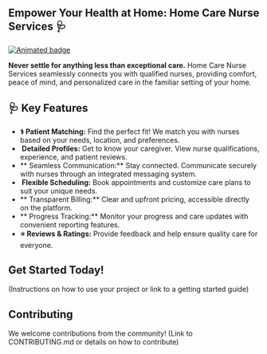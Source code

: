 ## Empower Your Health at Home: Home Care Nurse Services 🩺

[![Animated badge](https://raw.githubusercontent.com/animated-shields/animated-shields/master/badge.svg?label=Home%20Care%20Nurse%20Services&style=social)](https://github.com/your-username/your-project-name)

**Never settle for anything less than exceptional care.** Home Care Nurse Services seamlessly connects you with qualified nurses, providing comfort, peace of mind, and personalized care in the familiar setting of your home.

## 🩺 Key Features

* **‍⚕️ Patient Matching:** Find the perfect fit! We match you with nurses based on your needs, location, and preferences.
* **️ Detailed Profiles:** Get to know your caregiver. View nurse qualifications, experience, and patient reviews.
* ** Seamless Communication:** Stay connected. Communicate securely with nurses through an integrated messaging system.
* **️ Flexible Scheduling:** Book appointments and customize care plans to suit your unique needs.
* ** Transparent Billing:** Clear and upfront pricing, accessible directly on the platform.
* ** Progress Tracking:** Monitor your progress and care updates with convenient reporting features.
*  **⭐ Reviews & Ratings:** Provide feedback and help ensure quality care for everyone.

## Get Started Today!

(Instructions on how to use your project or link to a getting started guide)

## Contributing

We welcome contributions from the community! (Link to CONTRIBUTING.md or details on how to contribute)
